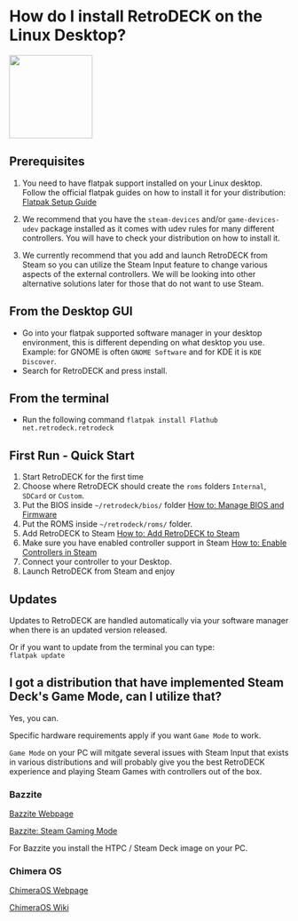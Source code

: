 # How do I install RetroDECK on the Linux Desktop?

<img src="../../../wiki_images/logos/linux-tux-logo.svg" width="150">

## Prerequisites

1. You need to have flatpak support installed on your Linux desktop. <br>
Follow the official flatpak guides on how to install it for your distribution:<br>
[Flatpak Setup Guide](https://flatpak.org/setup/)

2. We recommend that you have the `steam-devices` and/or `game-devices-udev` package installed as it comes with udev rules for many different controllers. You will have to check your distribution on how to install it.

3. We currently recommend that you add and launch RetroDECK from Steam so you can utilize the Steam Input feature to change various aspects of the external controllers. We will be looking into other alternative solutions later for those that do not want to use Steam.

## From the Desktop GUI

- Go into your flatpak supported software manager in your desktop environment, this is different depending on what desktop you use. Example: for GNOME is often `GNOME Software` and for KDE it is `KDE Discover`.
- Search for RetroDECK and press install.

## From the terminal

- Run the following command `flatpak install Flathub net.retrodeck.retrodeck`

## First Run - Quick Start

1. Start RetroDECK for the first time
2. Choose where RetroDECK should create the `roms` folders `Internal`, `SDCard` or `Custom`.
3. Put the BIOS inside `~/retrodeck/bios/` folder [How to: Manage BIOS and Firmware](../../wiki_management/bios-firmware.md)
4. Put the ROMS inside `~/retrodeck/roms/` folder.
5. Add RetroDECK to Steam [How to: Add RetroDECK to Steam](../../wiki_steam/add-to-steam.md)
6. Make sure you have enabled controller support in Steam [How to: Enable Controllers in Steam ](../../wiki_steam/enable-controllers-steam.md)
7. Connect your controller to your Desktop.
8. Launch RetroDECK from Steam and enjoy

## Updates

Updates to RetroDECK are handled automatically via your software manager when there is an updated version released.

Or if you want to update from the terminal you can type: <br>
`flatpak update`

## I got a distribution that have implemented Steam Deck's Game Mode, can I utilize that?

Yes, you can.

Specific hardware requirements apply if you want `Game Mode` to work.

`Game Mode` on your PC will mitgate several issues with Steam Input that exists in various distributions and will probably give you the best RetroDECK experience and playing Steam Games with controllers out of the box.

### Bazzite

[Bazzite Webpage](https://bazzite.gg/)

[Bazzite: Steam Gaming Mode](https://universal-blue.discourse.group/t/steam-gaming-mode-overview-for-handheld-htpc-images/)

For Bazzite you install the HTPC / Steam Deck image on your PC.

### Chimera OS

[ChimeraOS Webpage](https://chimeraos.org/)

[ChimeraOS Wiki](https://github.com/ChimeraOS/chimeraos/wiki)

